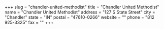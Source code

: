 +++
slug = "chandler-united-methodist"
title = "Chandler United Methodist"
name = "Chandler United Methodist"
address = "127 S State Street"
city = "Chandler"
state = "IN"
postal = "47610-0266"
website = ""
phone = "812 925-3325"
fax = ""
+++
